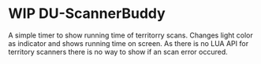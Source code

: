 # **WIP** DU-ScannerBuddy

A simple timer to show running time of territorry scans. Changes light color as indicator and shows running time on screen. As there is no LUA API for territory scanners there is no way to show if an scan error occured.

